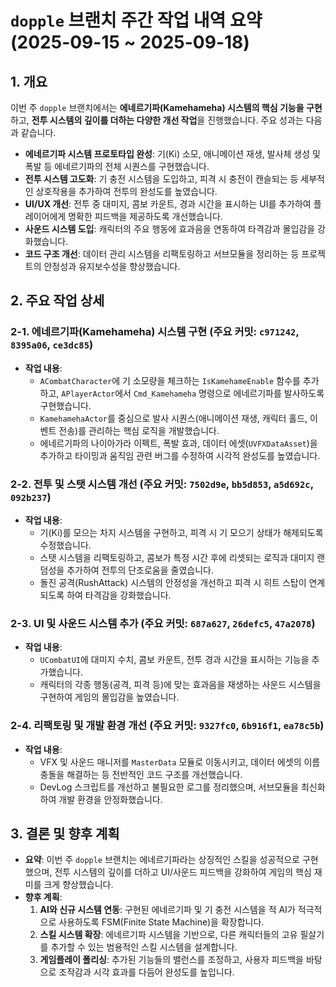 # `dopple` 브랜치 주간 작업 내역 요약 (2025-09-15 ~ 2025-09-18)

## 1. 개요

이번 주 `dopple` 브랜치에서는 **에네르기파(Kamehameha) 시스템의 핵심 기능을 구현**하고, **전투 시스템의 깊이를 더하는 다양한 개선 작업**을 진행했습니다. 주요 성과는 다음과 같습니다.

- **에네르기파 시스템 프로토타입 완성**: 기(Ki) 소모, 애니메이션 재생, 발사체 생성 및 폭발 등 에네르기파의 전체 시퀀스를 구현했습니다.
- **전투 시스템 고도화**: 기 충전 시스템을 도입하고, 피격 시 충전이 캔슬되는 등 세부적인 상호작용을 추가하여 전투의 완성도를 높였습니다.
- **UI/UX 개선**: 전투 중 대미지, 콤보 카운트, 경과 시간을 표시하는 UI를 추가하여 플레이어에게 명확한 피드백을 제공하도록 개선했습니다.
- **사운드 시스템 도입**: 캐릭터의 주요 행동에 효과음을 연동하여 타격감과 몰입감을 강화했습니다.
- **코드 구조 개선**: 데이터 관리 시스템을 리팩토링하고 서브모듈을 정리하는 등 프로젝트의 안정성과 유지보수성을 향상했습니다.

## 2. 주요 작업 상세

### 2-1. 에네르기파(Kamehameha) 시스템 구현 (주요 커밋: `c971242`, `8395a06`, `ce3dc85`)

- **작업 내용**:
  - `ACombatCharacter`에 기 소모량을 체크하는 `IsKamehameEnable` 함수를 추가하고, `APlayerActor`에서 `Cmd_Kamehameha` 명령으로 에네르기파를 발사하도록 구현했습니다.
  - `KamehamehaActor`를 중심으로 발사 시퀀스(애니메이션 재생, 캐릭터 홀드, 이벤트 전송)를 관리하는 핵심 로직을 개발했습니다.
  - 에네르기파의 나이아가라 이펙트, 폭발 효과, 데이터 에셋(`UVFXDataAsset`)을 추가하고 타이밍과 움직임 관련 버그를 수정하여 시각적 완성도를 높였습니다.

### 2-2. 전투 및 스탯 시스템 개선 (주요 커밋: `7502d9e`, `bb5d853`, `a5d692c`, `092b237`)

- **작업 내용**:
  - 기(Ki)를 모으는 차지 시스템을 구현하고, 피격 시 기 모으기 상태가 해제되도록 수정했습니다.
  - 스탯 시스템을 리팩토링하고, 콤보가 특정 시간 후에 리셋되는 로직과 대미지 랜덤성을 추가하여 전투의 단조로움을 줄였습니다.
  - 돌진 공격(RushAttack) 시스템의 안정성을 개선하고 피격 시 히트 스탑이 연계되도록 하여 타격감을 강화했습니다.

### 2-3. UI 및 사운드 시스템 추가 (주요 커밋: `687a627`, `26defc5`, `47a2078`)

- **작업 내용**:
  - `UCombatUI`에 대미지 수치, 콤보 카운트, 전투 경과 시간을 표시하는 기능을 추가했습니다.
  - 캐릭터의 각종 행동(공격, 피격 등)에 맞는 효과음을 재생하는 사운드 시스템을 구현하여 게임의 몰입감을 높였습니다.

### 2-4. 리팩토링 및 개발 환경 개선 (주요 커밋: `9327fc0`, `6b916f1`, `ea78c5b`)

- **작업 내용**:
  - VFX 및 사운드 매니저를 `MasterData` 모듈로 이동시키고, 데이터 에셋의 이름 충돌을 해결하는 등 전반적인 코드 구조를 개선했습니다.
  - DevLog 스크립트를 개선하고 불필요한 로그를 정리했으며, 서브모듈을 최신화하여 개발 환경을 안정화했습니다.

## 3. 결론 및 향후 계획

- **요약**: 이번 주 `dopple` 브랜치는 에네르기파라는 상징적인 스킬을 성공적으로 구현했으며, 전투 시스템의 깊이를 더하고 UI/사운드 피드백을 강화하여 게임의 핵심 재미를 크게 향상했습니다.
- **향후 계획**:
  1. **AI와 신규 시스템 연동**: 구현된 에네르기파 및 기 충전 시스템을 적 AI가 적극적으로 사용하도록 FSM(Finite State Machine)을 확장합니다.
  2. **스킬 시스템 확장**: 에네르기파 시스템을 기반으로, 다른 캐릭터들의 고유 필살기를 추가할 수 있는 범용적인 스킬 시스템을 설계합니다.
  3. **게임플레이 폴리싱**: 추가된 기능들의 밸런스를 조정하고, 사용자 피드백을 바탕으로 조작감과 시각 효과를 다듬어 완성도를 높입니다.
